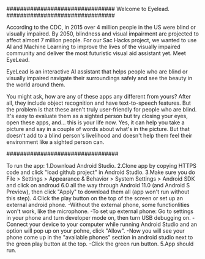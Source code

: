 ################################
Welcome to Eyelead.
################################

According to the CDC, in 2015 over 4 million people in the US were blind or visually impaired. By 2050, blindness and visual impairment are projected to affect almost 7 million people. For our Sac Hacks project, we wanted to use AI and Machine Learning to improve the lives of the visually impaired community and deliver the most futuristic visual aid assistant yet. Meet EyeLead.

EyeLead is an interactive AI assistant that helps people who are blind or visually impaired navigate their surroundings safely and see the beauty in the world around them.

You might ask, how are any of these apps any different from yours? After all, they include object recognition and have text-to-speech features. But the problem is that these aren't truly user-friendly for people who are blind. It's easy to evaluate them as a sighted person but try closing your eyes, open these apps, and... this is your life now. Yes, it can help you take a picture and say in a couple of words about what's in the picture. But that doesn't add to a blind person's livelihood and doesn't help them feel their environment like a sighted person can.

#################################

To run the app:
1.Download Android Studio.
2.Clone app by copying HTTPS code and click "load github project" in Android Studio.
3.Make sure you do File > Settings > Appearance & Behavior > System Settings > Android SDK and click on androud 6.0 all the way through Android 11.0 (and Android S Preview), then click "Apply" to download them all (app won't run without this step).
4.Click the play button on the top of the screen or set up an external android phone. 
    -Without the external phone, some functionlities won't work, like the microphone.
    -To set up external phone: Go to settings in your phone and turn developer mode on, then turn USB debugging on.
        -Connect your device to your computer while running Android Studio and an option will pop up on your pohne, click "Allow".
        -Now you will see your phone come up in the "available phones" section in android studio next to the green play button at the top.
        -Click the green run button.
5.App should run.
